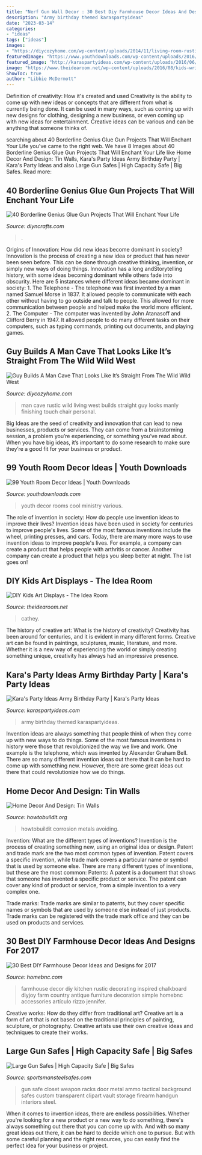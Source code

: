 ```yaml
---
title: "Nerf Gun Wall Decor : 30 Best Diy Farmhouse Decor Ideas And Designs For 2017"
description: "Army birthday themed karaspartyideas"
date: "2023-03-14"
categories:
- "ideas"
tags: ["ideas"]
images:
- "https://diycozyhome.com/wp-content/uploads/2014/11/living-room-rustic.jpg"
featuredImage: "https://www.youthdownloads.com/wp-content/uploads/2016/02/Cool-youth-room-wall-art-9.jpg"
featured_image: "http://karaspartyideas.com/wp-content/uploads/2016/06/Army-Themed-Birthday-Party-via-Karas-Party-Ideas-KarasPartyIdeas.com32.jpg"
image: "https://www.theidearoom.net/wp-content/uploads/2016/08/kids-writing-on-chalkboard-wall.jpg"
ShowToc: true
author: "Libbie McDermott"
---
```



Definition of creativity: How it's created and used
Creativity is the ability to come up with new ideas or concepts that are different from what is currently being done. It can be used in many ways, such as coming up with new designs for clothing, designing a new business, or even coming up with new ideas for entertainment. Creative ideas can be various and can be anything that someone thinks of.

	

		
searching about 40 Borderline Genius Glue Gun Projects That Will Enchant Your Life you've came to the right web. We have 8 Images about 40 Borderline Genius Glue Gun Projects That Will Enchant Your Life like Home Decor And Design: Tin Walls, Kara&#039;s Party Ideas Army Birthday Party | Kara&#039;s Party Ideas and also Large Gun Safes | High Capacity Safe | Big Safes. Read more:
		
    
## 40 Borderline Genius Glue Gun Projects That Will Enchant Your Life

<img loading=lazy src="https://www.diyncrafts.com/wp-content/uploads/2016/02/glue-gun-projects.jpg" onerror="this.onerror=null;this.src='https://tse1.mm.bing.net/th?id=OIP.7SsEdA3M8V2RGuH1rThjEAHaD3&amp;pid=15.1';" alt="40 Borderline Genius Glue Gun Projects That Will Enchant Your Life">

_Source: diyncrafts.com_

>. 

	

Origins of Innovation: How did new ideas become dominant in society?
Innovation is the process of creating a new idea or product that has never been seen before. This can be done through creative thinking, invention, or simply new ways of doing things. Innovation has a long andStorytelling history, with some ideas becoming dominant while others fade into obscurity. Here are 5 instances where different ideas became dominant in society: 1. The Telephone - The telephone was first invented by a man named Samuel Morse in 1837. It allowed people to communicate with each other without having to go outside and talk to people. This allowed for more communication between people and helped make the world more efficient. 2. The Computer - The computer was invented by John Atanasoff and Clifford Berry in 1947. It allowed people to do many different tasks on their computers, such as typing commands, printing out documents, and playing games.

    
## Guy Builds A Man Cave That Looks Like It’s Straight From The Wild Wild West

<img loading=lazy src="https://diycozyhome.com/wp-content/uploads/2014/11/living-room-rustic.jpg" onerror="this.onerror=null;this.src='https://tse3.mm.bing.net/th?id=OIP.YG_HLw9Gt5Q4nlhrWZOqHwHaFj&amp;pid=15.1';" alt="Guy Builds A Man Cave That Looks Like It’s Straight From The Wild Wild West">

_Source: diycozyhome.com_

>man cave rustic wild living west builds straight guy looks manly finishing touch chair personal. 

	

Big Ideas are the seed of creativity and innovation that can lead to new businesses, products or services. They can come from a brainstorming session, a problem you’re experiencing, or something you’ve read about. When you have big ideas, it’s important to do some research to make sure they’re a good fit for your business or product.

    
## 99 Youth Room Decor Ideas | Youth Downloads

<img loading=lazy src="https://www.youthdownloads.com/wp-content/uploads/2016/02/Cool-youth-room-wall-art-9.jpg" onerror="this.onerror=null;this.src='https://tse3.mm.bing.net/th?id=OIP.VhEt5H6x06w9xfHAyMxb_gHaHa&amp;pid=15.1';" alt="99 Youth Room Decor Ideas | Youth Downloads">

_Source: youthdownloads.com_

>youth decor rooms cool ministry various. 

	

The role of invention in society: How do people use invention ideas to improve their lives?
Invention ideas have been used in society for centuries to improve people's lives. Some of the most famous inventions include the wheel, printing presses, and cars. Today, there are many more ways to use invention ideas to improve people's lives. For example, a company can create a product that helps people with arthritis or cancer. Another company can create a product that helps you sleep better at night. The list goes on!

    
## DIY Kids Art Displays - The Idea Room

<img loading=lazy src="https://www.theidearoom.net/wp-content/uploads/2016/08/kids-writing-on-chalkboard-wall.jpg" onerror="this.onerror=null;this.src='https://tse2.mm.bing.net/th?id=OIP.lFzTp820aoX32lwP15XR7QAAAA&amp;pid=15.1';" alt="DIY Kids Art Displays - The Idea Room">

_Source: theidearoom.net_

>cathey. 

	

The history of creative art: What is the history of creativity?
Creativity has been around for centuries, and it is evident in many different forms. Creative art can be found in paintings, sculptures, music, literature, and more. Whether it is a new way of experiencing the world or simply creating something unique, creativity has always had an impressive presence.

    
## Kara&#039;s Party Ideas Army Birthday Party | Kara&#039;s Party Ideas

<img loading=lazy src="http://karaspartyideas.com/wp-content/uploads/2016/06/Army-Themed-Birthday-Party-via-Karas-Party-Ideas-KarasPartyIdeas.com32.jpg" onerror="this.onerror=null;this.src='https://tse3.mm.bing.net/th?id=OIP.2U9hYnN6r143Ql2CRknhKQHaLG&amp;pid=15.1';" alt="Kara&#039;s Party Ideas Army Birthday Party | Kara&#039;s Party Ideas">

_Source: karaspartyideas.com_

>army birthday themed karaspartyideas. 

	

Invention ideas are always something that people think of when they come up with new ways to do things. Some of the most famous inventions in history were those that revolutionized the way we live and work. One example is the telephone, which was invented by Alexander Graham Bell. There are so many different invention ideas out there that it can be hard to come up with something new. However, there are some great ideas out there that could revolutionize how we do things.

    
## Home Decor And Design: Tin Walls

<img loading=lazy src="https://howtobuildit.org/wp-content/uploads/2020/02/kelly-sikkema-JUPzi-F3Iww-unsplash-scaled.jpg" onerror="this.onerror=null;this.src='https://tse1.mm.bing.net/th?id=OIP.j3tDx9fmIONaXMwbEtUBmwHaE9&amp;pid=15.1';" alt="Home Decor And Design: Tin Walls">

_Source: howtobuildit.org_

>howtobuildit corrosion metals avoiding. 

	

Invention: What are the different types of inventions?
Invention is the process of creating something new, using an original idea or design. Patent and trade mark are the two most common types of invention. Patent covers a specific invention, while trade mark covers a particular name or symbol that is used by someone else. There are many different types of inventions, but these are the most common:
Patents: A patent is a document that shows that someone has invented a specific product or service. The patent can cover any kind of product or service, from a simple invention to a very complex one.

Trade marks: Trade marks are similar to patents, but they cover specific names or symbols that are used by someone else instead of just products. Trade marks can be registered with the trade mark office and they can be used on products and services.

    
## 30 Best DIY Farmhouse Decor Ideas And Designs For 2017

<img loading=lazy src="https://cdn.homebnc.com/homeimg/2016/08/23-diy-farmhouse-decor-ideas-homebnc.jpg" onerror="this.onerror=null;this.src='https://tse1.mm.bing.net/th?id=OIP.UIXGRZp7_PI1nXFa-pviUgAAAA&amp;pid=15.1';" alt="30 Best DIY Farmhouse Decor Ideas and Designs for 2017">

_Source: homebnc.com_

>farmhouse decor diy kitchen rustic decorating inspired chalkboard diyjoy farm country antique furniture decoration simple homebnc accessories artículo rizzo jennifer. 

	

Creative works: How do they differ from traditional art?
Creative art is a form of art that is not based on the traditional principles of painting, sculpture, or photography. Creative artists use their own creative ideas and techniques to create their works.

    
## Large Gun Safes | High Capacity Safe | Big Safes

<img loading=lazy src="https://www.sportsmansteelsafes.com/images-gallow/gallow-tactical-interior-3.jpg" onerror="this.onerror=null;this.src='https://tse1.mm.bing.net/th?id=OIP.oOO_XQK0nvbgkZrU3XufogHaKH&amp;pid=15.1';" alt="Large Gun Safes | High Capacity Safe | Big Safes">

_Source: sportsmansteelsafes.com_

>gun safe closet weapon racks door metal ammo tactical background safes custom transparent clipart vault storage firearm handgun interiors steel. 

	

When it comes to invention ideas, there are endless possibilities. Whether you're looking for a new product or a new way to do something, there's always something out there that you can come up with. And with so many great ideas out there, it can be hard to decide which one to pursue. But with some careful planning and the right resources, you can easily find the perfect idea for your business or project.

